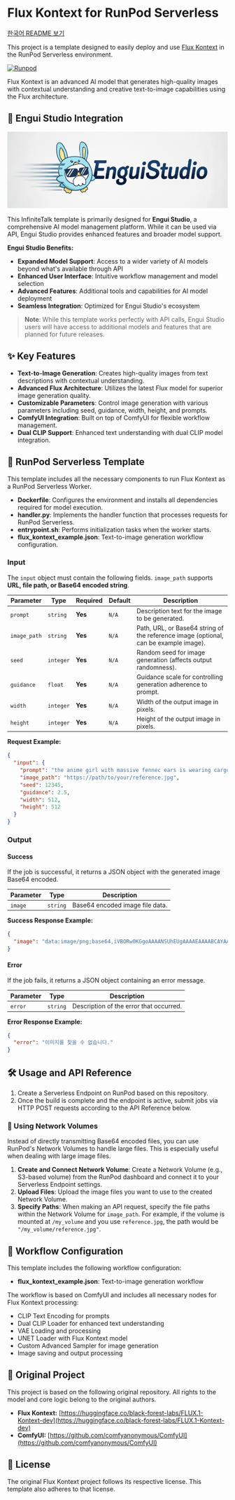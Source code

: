 # Flux Kontext for RunPod Serverless
[한국어 README 보기](README_kr.md)

This project is a template designed to easily deploy and use [Flux Kontext](https://github.com/Comfy-Org/Flux_Kontext) in the RunPod Serverless environment.

[![Runpod](https://console.runpod.io/hub/wlsdml1114/Flux-tontext_Runpod_hub)](https://console.runpod.io/hub/wlsdml1114/Flux-tontext_Runpod_hub)

Flux Kontext is an advanced AI model that generates high-quality images with contextual understanding and creative text-to-image capabilities using the Flux architecture.

## 🎨 Engui Studio Integration

[![EnguiStudio](https://raw.githubusercontent.com/wlsdml1114/Engui_Studio/main/assets/banner.png)](https://github.com/wlsdml1114/Engui_Studio)

This InfiniteTalk template is primarily designed for **Engui Studio**, a comprehensive AI model management platform. While it can be used via API, Engui Studio provides enhanced features and broader model support.

**Engui Studio Benefits:**
- **Expanded Model Support**: Access to a wider variety of AI models beyond what's available through API
- **Enhanced User Interface**: Intuitive workflow management and model selection
- **Advanced Features**: Additional tools and capabilities for AI model deployment
- **Seamless Integration**: Optimized for Engui Studio's ecosystem

> **Note**: While this template works perfectly with API calls, Engui Studio users will have access to additional models and features that are planned for future releases.

## ✨ Key Features

*   **Text-to-Image Generation**: Creates high-quality images from text descriptions with contextual understanding.
*   **Advanced Flux Architecture**: Utilizes the latest Flux model for superior image generation quality.
*   **Customizable Parameters**: Control image generation with various parameters including seed, guidance, width, height, and prompts.
*   **ComfyUI Integration**: Built on top of ComfyUI for flexible workflow management.
*   **Dual CLIP Support**: Enhanced text understanding with dual CLIP model integration.

## 🚀 RunPod Serverless Template

This template includes all the necessary components to run Flux Kontext as a RunPod Serverless Worker.

*   **Dockerfile**: Configures the environment and installs all dependencies required for model execution.
*   **handler.py**: Implements the handler function that processes requests for RunPod Serverless.
*   **entrypoint.sh**: Performs initialization tasks when the worker starts.
*   **flux_kontext_example.json**: Text-to-image generation workflow configuration.

### Input

The `input` object must contain the following fields. `image_path` supports **URL, file path, or Base64 encoded string**.

| Parameter | Type | Required | Default | Description |
| --- | --- | --- | --- | --- |
| `prompt` | `string` | **Yes** | `N/A` | Description text for the image to be generated. |
| `image_path` | `string` | **Yes** | `N/A` | Path, URL, or Base64 string of the reference image (optional, can be example image). |
| `seed` | `integer` | **Yes** | `N/A` | Random seed for image generation (affects output randomness). |
| `guidance` | `float` | **Yes** | `N/A` | Guidance scale for controlling generation adherence to prompt. |
| `width` | `integer` | **Yes** | `N/A` | Width of the output image in pixels. |
| `height` | `integer` | **Yes** | `N/A` | Height of the output image in pixels. |

**Request Example:**

```json
{
  "input": {
    "prompt": "the anime girl with massive fennec ears is wearing cargo pants while sitting on a log in the woods biting into a sandwich beside a beautiful alpine lake",
    "image_path": "https://path/to/your/reference.jpg",
    "seed": 12345,
    "guidance": 2.5,
    "width": 512,
    "height": 512
  }
}
```

### Output

#### Success

If the job is successful, it returns a JSON object with the generated image Base64 encoded.

| Parameter | Type | Description |
| --- | --- | --- |
| `image` | `string` | Base64 encoded image file data. |

**Success Response Example:**

```json
{
  "image": "data:image/png;base64,iVBORw0KGgoAAAANSUhEUgAAAAEAAAABCAYAAAAfFcSJAAAADUlEQVR42mNkYPhfDwAChwGA60e6kgAAAABJRU5ErkJggg=="
}
```

#### Error

If the job fails, it returns a JSON object containing an error message.

| Parameter | Type | Description |
| --- | --- | --- |
| `error` | `string` | Description of the error that occurred. |

**Error Response Example:**

```json
{
  "error": "이미지를 찾을 수 없습니다."
}
```

## 🛠️ Usage and API Reference

1.  Create a Serverless Endpoint on RunPod based on this repository.
2.  Once the build is complete and the endpoint is active, submit jobs via HTTP POST requests according to the API Reference below.

### 📁 Using Network Volumes

Instead of directly transmitting Base64 encoded files, you can use RunPod's Network Volumes to handle large files. This is especially useful when dealing with large image files.

1.  **Create and Connect Network Volume**: Create a Network Volume (e.g., S3-based volume) from the RunPod dashboard and connect it to your Serverless Endpoint settings.
2.  **Upload Files**: Upload the image files you want to use to the created Network Volume.
3.  **Specify Paths**: When making an API request, specify the file paths within the Network Volume for `image_path`. For example, if the volume is mounted at `/my_volume` and you use `reference.jpg`, the path would be `"/my_volume/reference.jpg"`.

## 🔧 Workflow Configuration

This template includes the following workflow configuration:

*   **flux_kontext_example.json**: Text-to-image generation workflow

The workflow is based on ComfyUI and includes all necessary nodes for Flux Kontext processing:
- CLIP Text Encoding for prompts
- Dual CLIP Loader for enhanced text understanding
- VAE Loading and processing
- UNET Loader with Flux Kontext model
- Custom Advanced Sampler for image generation
- Image saving and output processing

## 🙏 Original Project

This project is based on the following original repository. All rights to the model and core logic belong to the original authors.

*   **Flux Kontext:** [https://huggingface.co/black-forest-labs/FLUX.1-Kontext-dev](https://huggingface.co/black-forest-labs/FLUX.1-Kontext-dev)
*   **ComfyUI:** [https://github.com/comfyanonymous/ComfyUI](https://github.com/comfyanonymous/ComfyUI)

## 📄 License

The original Flux Kontext project follows its respective license. This template also adheres to that license.
